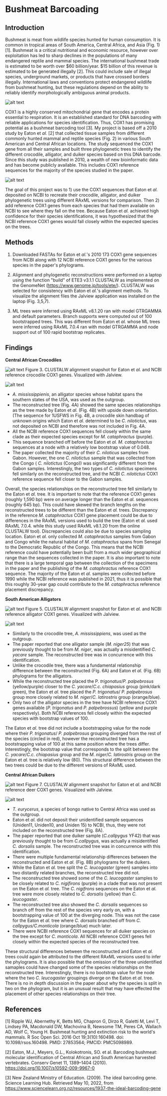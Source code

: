 # Bushmeat Barcoading

## Introduction

   Bushmeat is meat from wildlife species hunted for human consumption. It is common in tropical areas of South America, Central Africa, and Asia (Fig. 1)[1]. Bushmeat is a critical nutritional and economic resource, however over exploitation has led to sharp declines in the populations of many endangered reptile and mammal species. The international bushmeat trade is estimated to be worth over $60 billion/year. $15 billion of this revenue is estimated to be generated illegally [2]. This could include sale of illegal species, underground markets, or products that have crossed borders illegally. International laws and conventions protect endangered wildlife from bushmeat hunting, but these regulations depend on the ability to reliably identify morphologically ambiguous animal products. 
                                                                
![alt text](https://github.com/vgp1003/Bushmeat_Barcoading/blob/main/Figures/Map.PNG "Map.PNG") 

   COX1 is a highly conserved mitochondrial gene that encodes a protein essential to respiration. It is an established standard for DNA barcoding with reliable applications for species identification. Thus, COX1 has promising potential as a bushmeat barcoding tool [3]. My project is based off a 2010 study by Eaton et _al._ [2] that collected tissue samples from different commonly hunted mammal and reptile species (Fig. 2) in various South American and Central African locations. The study sequenced the COX1 gene from all their samples and built three phylogenetic trees to identify the different crocodile, alligator, and duiker species based on this DNA barcode. Since this study was published in 2010, a wealth of new bioinformatic data and has become publicly available. This includes COX1 reference sequences for the majority of the species studied in the paper. 
   
![alt text](https://github.com/vgp1003/Bushmeat_Barcoading/blob/main/Figures/Croc.PNG "Croc.PNG")
   
   The goal of this project was to 1) use the COX1 sequences that Eaton et _al._ deposited on NCBI to recreate their crocodile, alligator, and duiker phylogenetic trees using different RAxML versions for comparison. Then 2) add reference COX1 genes from each species that had them available on NCBI to see where they fall on the tree. Because Eaton et _al._ achieved high confidence for their species identifications, it was hypothesized that the NCBI reference COX1 genes would fall closely within the expected species on the trees. 

## Methods

1) Downloaded FASTAs for Eaton et _al._'s 2010 173 COX1 gene sequences from NCBI along with 12 NCBI reference COX1 genes for the various species in the paper's phylograms.

2) Alignment and phylogenetic reconstructions were performed on a laptop using the function "build" of ETE3 v3.1.1 CLUSTALW as implemented on the GenomeNet (https://www.genome.jp/tools/ete/). CLUSTALW was selected for consistency with Eaton et _al._'s alignment methods. To visualize the alignment files the Jalview application was installed on the laptop (Fig. 3,5,7). 

3) ML trees were inferred using RAxML v8.1.20 ran with model GTRGAMMA and default parameters. Branch supports were computed out of 100 bootstrapped trees. This was different from Eaton et _al._ whose ML trees were inferred using RAxML 7.0.4 ran with model GTRGAMMA and node support out of 100 rapid bootstrap replicates.

## Findings

**Central African Crocodiles**

![alt text](https://github.com/vgp1003/Bushmeat_Barcoading/blob/main/Figures/Crocodiles_Alignment_vis.PNG "Crocodiles_Alignment_vis.PNG")
Figure 3. CLUSTALW alignment snapshot for Eaton et _al._ and NCBI reference crocodile COX1 genes. Visualized with Jalview.


![alt text](https://github.com/vgp1003/Bushmeat_Barcoading/blob/main/Figures/Crocodile_trees.png "Crocodile_trees.png")

- _A. mississippienis_, an alligator species whose habitat spans the southern states of the USA, was used as the outgroup.
- The reconstructed tree (Fig. 4A) showed the same species relationships as the tree made by Eaton et _al._ (Fig. 4B) with upside down orientation. (The sequence for 1USFWS in Fig. 4B, a crocodile skin handbag of unknown origins which Eaton et _al._ determined to be _C. nilotictus_, was not deposited on NCBI and therefore was not included in Fig. 4A. 
- All the NCBI reference COX1 sequences fell closely within the same clade as their expected species except for _M. cataphractus_ (purple).
- This sequence branched off before the Eaton et _al._ _M. cataphractus_ sequences at a node with a relatively low bootstrap value of 0.048.
- The paper collected the majority of their _C. niloticus_ samples from Gabon. However, the one _C. nilotictus_ sample that was collected from the Congo ( _C. nilotictus_ (Congo)) was significantly different from the Gabon samples. Interestingly, the two types of _C. nilotictus_ specimens fell similarly on the reconstructed tree, and the NCBI _C. nilotictus_ COX1 reference sequence fell closer to the Gabon samples. 

Overall, the species relationships on the reconstructed tree fell similarly to the Eaton et _al._ tree. It is important to note that the reference COX1 genes (roughly 1,590 bp) were on average longer than the Eaton et _al._ sequences (roughly 645 bp). This could have skewed the branch lengths on the reconstructed trees to be different than the Eaton et _al._ trees. Discrepancy in the reference  _M. cataphractus_ COX1 gene placement could be due to differences in the RAxML versions used to build the tree (Eaton et _al._ used RAxML 7.0.4. while this study used RAxML v8.1.20 from the online CLUSTALW tool). Discrepancies could also be due to species sampling location. Eaton et _al._ only collected _M. cataphractus_ samples from Gabon and Congo while the natural habitat of _M. cataphractus_ spans from Senegal to the Democratic Republic of the Congo. This means that the NCBI reference could have potentially been built from a much wider geographical range than the sequences collected in the paper. It is also important to note that there is a large temporal gap between the collection of the specimens in the paper and the publishing of the _M. cataphractus_ reference COX1 sequence. The majority of the Eaton et _al_. samples were collected before 1990 while the NCBI reference was published in 2021, thus it is possible that this roughly 30-year gap could contribute to the _M. cataphractus_ reference placement discrepancy. 

**South American Alligators**

![alt text](https://github.com/vgp1003/Bushmeat_Barcoading/blob/main/Figures/Alligator_alignment_vis.PNG "Alligator_alignment_vis.PNG")
Figure 5. CLUSTALW alignment snapshot for Eaton et _al._ and NCBI reference alligator COX1 genes. Visualized with Jalview.


![alt text](https://github.com/vgp1003/Bushmeat_Barcoading/blob/main/Figures/Alligator_trees.png "Alligator_trees.png")

- Similarly to the crocodile tree, _A. mississippiens_, was used as the outgroup.
- The paper reported that one alligator sample (_M. niger25_) that was previously thought to be from _M. niger_, was actually a misidentified _C. yacare_ sample. The reconstructed tree was in concurrence with this identification.
- Unlike the crocodile tree, there was a fundamental relationship difference between the reconstructed (Fig. 6A) and Eaton et _al._ (Fig. 6B) phylograms for the alligators.
-  While the reconstructed tree placed the P. _trigonatus_/_P. palpebrosus_ (yellow/purple)  closer to the _C. yacare_/_C.c. chiapasius_ group (pink/dark green), the Eaton et _al._ tree placed the _P. trigonatus_/ _P. palpebrosus_ group more closely related to _M. niger_/_C. latirostris_ group (orange/blue). 
-  Only two of the alligator species in the tree have NCBI reference COX1 genes available (_P. trigonatus_ and _P. palpebrossus_) (yellow and purple respectively). Both NCBI references fell closely within the expected species with bootstrap values of 100.

The Eaton et _al._ tree did not include a bootstrapping value for the node where their _P. trigonatus_/ _P. palpebrosus_ grouping diverged from the rest of the species (circled in red), however the reconstructed tree has a bootstrapping value of 100 at this same position where the trees differ. Interestingly, the bootstrap value that corresponds to the split between the _C. yacare_/_C.c. chiapasius_ group and the  _M. niger_/_C. latirostris_ group on the Eaton et _al._ tree is relatively low (80). This structural difference between the two trees could be due to the different versions of RAxML used. 

**Central African Duikers**

![alt text](https://github.com/vgp1003/Bushmeat_Barcoading/blob/main/Figures/Deer_Alignment_vis.PNG "Deer_Alignment_vis.PNG")
Figure 7. CLUSTALW alignment snapshot for Eaton et _al._ and NCBI reference deer COX1 genes. Visualized with Jalview.

![alt text](https://github.com/vgp1003/Bushmeat_Barcoading/blob/main/Figures/Deer_trees.png "Deer_trees.png")

- _T. eurycerus_, a species of bongo native to Central Africa was used as the outgroup. 
- Eaton et _al._ did not deposit their unidentified sample sequences (Uniden11, Uniden10, and Uniden 15) to NCBI, thus, they were not included on the reconstructed  tree (Fig. 8A). 
- The paper reported that one duiker sample (_C.callpygus_ YF42) that was previously thought to be from _C.callpygus_, was actually a misidentified _C. dorsalis_ sample. The reconstructed tree was in concurrence with this identification.
- There were multiple fundamental relationship differences between the reconstructed and Eaton et _al._ (Fig. 8B) phylograms for the duikers.
- While the Eaton et _al._ tree split the _C. leucogaster_ (green) samples into two distantly related branches, the reconstructed tree did not.
- The reconstructed tree showed some of the _C. leucogaster_ samples to be closely related to _C. nigifirons_ (purple) in a clade that was not present on the Eaton et _al._ tree. The _C. nigifrons_ sequences on the Eaton et _al._ tree were more closely related to _C. dorsalis_ (yellow) than _C. leucogaster_.
- The reconstructed tree also showed the _C. dorsalis_ sequences so branch off from the rest of the species very early on, with a bootstrapping value of 100 at the diverging node. This was not the case for the Eaton et _al._ tree where _C. dorsalis_ branched off from _C. callpygus/C.monticola_ (orange/blue) much later.
- There were NCBI reference COX1 sequences for all duiker species on the tree except for _C. monticola_. All NCBI reference COX1 genes fell closely within the expected species of the reconstructed tree.  

These structural differences between the  reconstructed and Eaton et _al._ trees could again be attributed to the different RAxML versions used to infer the phylograms. It is also possible that the omission of the three unidentified samaples could have changed some of the species relationships on the reconstructed tree. Interestingly, there is no bootstrap value for the node where the two _C. leucogaster_ groupings diverge on the Eaton et _al._ tree. There is no in depth discussion in the paper about why the species is split in two on the phylogram, but it is an unusual result that may have effected the placement of other species relationships on their tree. 

## References

[1] Ripple WJ, Abernethy K, Betts MG, Chapron G, Dirzo R, Galetti M, Levi T, Lindsey PA, Macdonald DW, Machovina B, Newsome TM, Peres CA, Wallach AD, Wolf C, Young H. Bushmeat hunting and extinction risk to the world's mammals. R Soc Open Sci. 2016 Oct 19;3(10):160498. doi: 10.1098/rsos.160498. PMID: 27853564; PMCID: PMC5098989.

[2] Eaton, M.J., Meyers, G.L., Kolokotronis, SO. et al. Barcoding bushmeat: molecular identification of Central African and South American harvested vertebrates. Conserv Genet 11, 1389–1404 (2010). https://doi.org/10.1007/s10592-009-9967-0

[3] New Zealand Ministry of Education. (2009). The ideal barcoding gene. Science Learning Hub. Retrieved May 10, 2022, from https://www.sciencelearn.org.nz/resources/1937-the-ideal-barcoding-gene 
